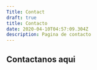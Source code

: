 ```yaml
---
Title: Contact
draft: true
title: Contacto
date: 2020-04-10T04:57:09.304Z
description: Pagina de contacto
---
```


## Contactanos aqui
